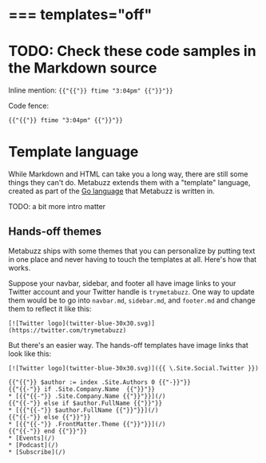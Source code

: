===
templates="off"
===
# TODO: Check these code samples in the Markdown source

Inline mention: `{{"{{"}} ftime "3:04pm" {{"}}"}}` 

Code fence:


```
{{"{{"}} ftime "3:04pm" {{"}}"}}
``` 

# Template language

While Markdown and HTML can take you a long way, there are still some things they can't do. Metabuzz extends them with a "template" language, created as part of the [Go language](https://golang.org/pkg/text/template/) that Metabuzz is written in.

TODO: a bit more intro matter

## Hands-off themes 

Metabuzz ships with some themes that you can personalize by putting text in one place and never having to touch the templates at all. Here's how that works.

Suppose your navbar, sidebar, and footer all have image links to your Twitter account and your Twitter handle is `trymetabuzz`. One way to update them would be to go into `navbar.md`, `sidebar.md`, and `footer.md` and change them to reflect it like this: 

```
[![Twitter logo](twitter-blue-30x30.svg)](https://twitter.com/trymetabuzz)
```

But there's an easier way. The hands-off templates have image links that look like this:

```
[![Twitter logo](twitter-blue-30x30.svg)]({{ \.Site.Social.Twitter }})
```



```
{{"{{"}} $author := index .Site.Authors 0 {{"-}}"}}
{{"{{-"}} if .Site.Company.Name  {{"}}"}}                                                 * [{{"{{-"}} .Site.Company.Name {{"}}"}}](/)                                              {{"{{-"}} else if $author.FullName {{"}}"}}
* [{{"{{-"}} $author.FullName {{"}}"}}](/)
{{"{{-"}} else {{"}}"}}
* [{{"{{-"}} .FrontMatter.Theme {{"}}"}}](/)
{{"{{-"}} end {{"}}"}}
* [Events](/)
* [Podcast](/)
* [Subscribe](/)
```





